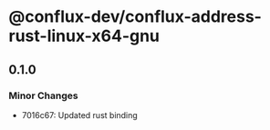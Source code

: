 # @conflux-dev/conflux-address-rust-linux-x64-gnu

## 0.1.0

### Minor Changes

- 7016c67: Updated rust binding
